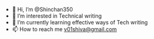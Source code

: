 - 👋 Hi, I’m @Shinchan350
- 👀 I’m interested in Technical writing
- 🌱 I’m currently learning effective ways of Tech writing
- 📫 How to reach me v01shiva@gmail.com

<!---
Shinchan350/Shinchan350 is a ✨ special ✨ repository because its `README.md` (this file) appears on your GitHub profile.
You can click the Preview link to take a look at your changes.
--->
